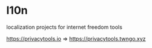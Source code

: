 # l10n
localization projects for internet freedom tools

https://privacytools.io => https://privacytools.twngo.xyz

